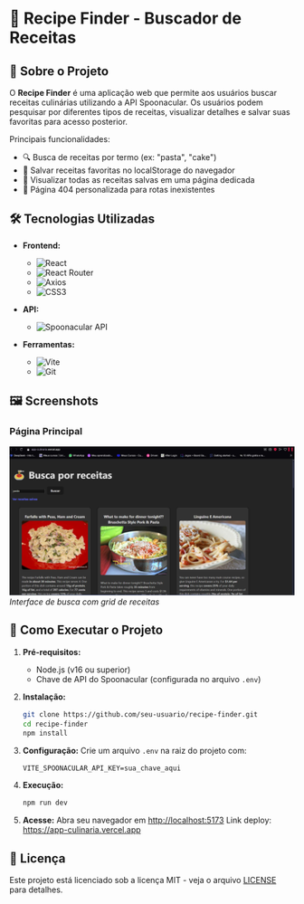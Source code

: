 # 📝 Recipe Finder - Buscador de Receitas

## 📌 Sobre o Projeto

O **Recipe Finder** é uma aplicação web que permite aos usuários buscar receitas culinárias utilizando a API Spoonacular. Os usuários podem pesquisar por diferentes tipos de receitas, visualizar detalhes e salvar suas favoritas para acesso posterior.

Principais funcionalidades:
- 🔍 Busca de receitas por termo (ex: "pasta", "cake")
- 💾 Salvar receitas favoritas no localStorage do navegador
- 📌 Visualizar todas as receitas salvas em uma página dedicada
- 🚫 Página 404 personalizada para rotas inexistentes

## 🛠 Tecnologias Utilizadas

- **Frontend:**
  - ![React](https://img.shields.io/badge/React-20232A?style=for-the-badge&logo=react&logoColor=61DAFB)
  - ![React Router](https://img.shields.io/badge/React_Router-CA4245?style=for-the-badge&logo=react-router&logoColor=white)
  - ![Axios](https://img.shields.io/badge/Axios-5A29E4?style=for-the-badge&logo=axios&logoColor=white)
  - ![CSS3](https://img.shields.io/badge/CSS3-1572B6?style=for-the-badge&logo=css3&logoColor=white)

- **API:**
  - ![Spoonacular API](https://img.shields.io/badge/Spoonacular_API-FF6B6B?style=for-the-badge&logo=spoonacular&logoColor=white)

- **Ferramentas:**
  - ![Vite](https://img.shields.io/badge/Vite-B73BFE?style=for-the-badge&logo=vite&logoColor=FFD62E)
  - ![Git](https://img.shields.io/badge/Git-F05032?style=for-the-badge&logo=git&logoColor=white)

## 🖼 Screenshots

### Página Principal
![Home Page](./src/assets/culinaria.png)  
*Interface de busca com grid de receitas*


## 🚀 Como Executar o Projeto

1. **Pré-requisitos:**
   - Node.js (v16 ou superior)
   - Chave de API do Spoonacular (configurada no arquivo `.env`)

2. **Instalação:**
   ```bash
   git clone https://github.com/seu-usuario/recipe-finder.git
   cd recipe-finder
   npm install
   ```

3. **Configuração:**
   Crie um arquivo `.env` na raiz do projeto com:
   ```env
   VITE_SPOONACULAR_API_KEY=sua_chave_aqui
   ```

4. **Execução:**
   ```bash
   npm run dev
   ```

5. **Acesse:**
   Abra seu navegador em [http://localhost:5173](http://localhost:5173)
   Link deploy: https://app-culinaria.vercel.app

## 📝 Licença

Este projeto está licenciado sob a licença MIT - veja o arquivo [LICENSE](LICENSE) para detalhes.
